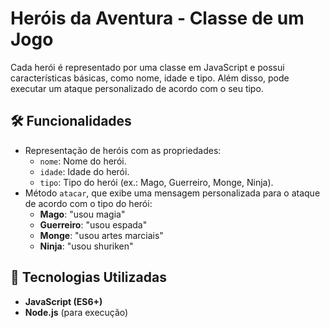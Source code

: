 # Heróis da Aventura - Classe de um Jogo

Cada herói é representado por uma classe em JavaScript e possui características básicas, como nome, idade e tipo. Além disso, pode executar um ataque personalizado de acordo com o seu tipo.

## 🛠️ Funcionalidades

- Representação de heróis com as propriedades:
  - `nome`: Nome do herói.
  - `idade`: Idade do herói.
  - `tipo`: Tipo do herói (ex.: Mago, Guerreiro, Monge, Ninja).
- Método `atacar`, que exibe uma mensagem personalizada para o ataque de acordo com o tipo do herói:
  - **Mago**: "usou magia"
  - **Guerreiro**: "usou espada"
  - **Monge**: "usou artes marciais"
  - **Ninja**: "usou shuriken"

## 📌 Tecnologias Utilizadas

- **JavaScript (ES6+)**
- **Node.js** (para execução)

